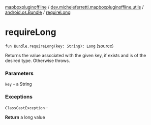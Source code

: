 [mapboxpluginoffline](../../index.md) / [dev.micheleferretti.mapboxpluginoffline.utils](../index.md) / [android.os.Bundle](index.md) / [requireLong](./require-long.md)

# requireLong

`fun `[`Bundle`](https://developer.android.com/reference/android/os/Bundle.html)`.requireLong(key: `[`String`](https://kotlinlang.org/api/latest/jvm/stdlib/kotlin/-string/index.html)`): `[`Long`](https://kotlinlang.org/api/latest/jvm/stdlib/kotlin/-long/index.html) [(source)](https://github.com/xit0c/mapbox-plugin-offline/tree/master/mapboxpluginoffline/src/main/java/dev/micheleferretti/mapboxpluginoffline/utils/Extensions.kt#L16)

Returns the value associated with the given key, if exists and is of the desired type. Otherwise throws.

### Parameters

`key` - a String

### Exceptions

`ClassCastException` -

**Return**
a long value

